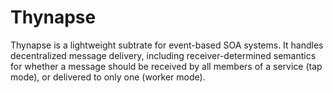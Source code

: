 # Thynapse

Thynapse is a lightweight subtrate for event-based SOA systems. It handles decentralized message delivery, including receiver-determined semantics for whether a message should be received by all members of a service (tap mode), or delivered to only one (worker mode).

